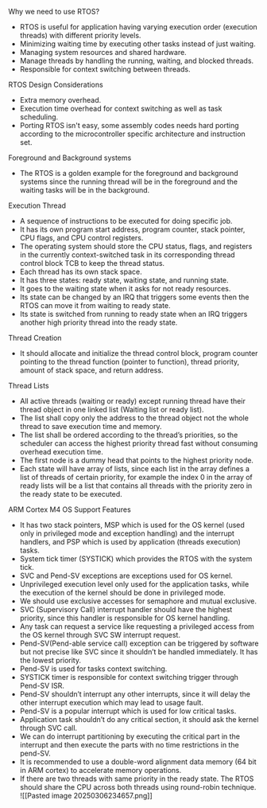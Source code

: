 Why we need to use RTOS? 
* RTOS is useful for application having varying execution order (execution threads) with different priority levels. 
* Minimizing waiting time by executing other tasks instead of just waiting. 
* Managing system resources and shared hardware.
* Manage threads by handling the running, waiting, and blocked threads. 
* Responsible for context switching between threads.

RTOS Design Considerations
* Extra memory overhead.
* Execution time overhead for context switching as well as task scheduling.
* Porting RTOS isn't easy, some assembly codes needs hard porting according to the microcontroller specific architecture and instruction set.

Foreground and Background systems
* The RTOS is a golden example for the foreground and background systems since the running thread will be in the foreground and the waiting tasks will be in the background. 

Execution Thread 
* A sequence of instructions to be executed for doing specific job.
* It has its own program start address, program counter, stack pointer, CPU flags, and CPU control registers.
* The operating system should store the CPU status, flags, and registers in the currently context-switched task in its corresponding thread control block TCB to keep the thread status.
* Each thread has its own stack space.
*  It has three states: ready state, waiting state, and running state.
*  It goes to the waiting state when it asks for not ready resources.
*  Its state can be changed by an IRQ that triggers some events then the RTOS can move it from waiting to ready state.
* Its state is switched from running to ready state when an IRQ triggers another high priority thread into the ready state.

Thread Creation
* It should allocate and initialize the thread control block, program counter pointing to the thread function (pointer to function), thread priority, amount of stack space, and return address.

Thread Lists
* All active threads (waiting or ready) except running thread have their thread object in one linked list (Waiting list or ready list).
* The list shall copy only the address to the thread object not the whole thread to save execution time and memory.
* The list shall be ordered according to the thread’s priorities, so the scheduler can access the highest priority thread fast without consuming overhead execution time.
* The first node is a dummy head that points to the highest priority node.
* Each state will have array of lists, since each list in the array defines a list of threads of certain priority, for example the index 0 in the array of ready lists will be a list that contains all threads with the priority zero in the ready state to be executed.

ARM Cortex M4 OS Support Features
* It has two stack pointers, MSP which is used for the OS kernel (used only in privileged mode and exception handling) and the interrupt handlers, and PSP which is used by application (threads execution) tasks.
* System tick timer (SYSTICK) which provides the RTOS with the system tick.
* SVC and Pend-SV exceptions are exceptions used for OS kernel.
* Unprivileged execution level only used for the application tasks, while the execution of the kernel should be done in privileged mode.
* We should use exclusive accesses for semaphore and mutual exclusive.
* SVC (Supervisory Call) interrupt handler should have the highest priority, since this handler is responsible for OS kernel handling.
* Any task can request a service like requesting a privileged access from the OS kernel through SVC SW interrupt request.
* Pend-SV(Pend-able service call) exception can be triggered by software but not precise like SVC since it shouldn’t be handled immediately. It has the lowest priority.
* Pend-SV is used for tasks context switching.
* SYSTICK timer is responsible for context switching trigger through Pend-SV ISR.
* Pend-SV shouldn’t interrupt any other interrupts, since it will delay the other interrupt execution which may lead to usage fault.
* Pend-SV is a popular interrupt which is used for low critical tasks.
* Application task shouldn’t do any critical section, it should ask the kernel through SVC call.
* We can do interrupt partitioning by executing the critical part in the interrupt and then execute the parts with no time restrictions in the pend-SV.
*  It is recommended to use a double-word alignment data memory (64 bit in ARM cortex) to accelerate memory operations.
* If there are two threads with same priority in the ready state. The RTOS should share the CPU across both threads using round-robin technique.
![[Pasted image 20250306234657.png]]

